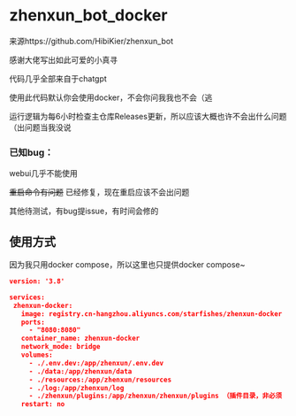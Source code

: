 # zhenxun_bot_docker 
来源https://github.com/HibiKier/zhenxun_bot

感谢大佬写出如此可爱的小真寻

代码几乎全部来自于chatgpt

使用此代码默认你会使用docker，不会你问我我也不会（逃

运行逻辑为每6小时检查主仓库Releases更新，所以应该大概也许不会出什么问题（出问题当我没说

### 已知bug：

webui几乎不能使用

~~重启命令有问题~~ 已经修复，现在重启应该不会出问题

其他待测试，有bug提issue，有时间会修的

## 使用方式
因为我只用docker compose，所以这里也只提供docker compose~
 ```json
version: '3.8'

services:
  zhenxun-docker:
    image: registry.cn-hangzhou.aliyuncs.com/starfishes/zhenxun-docker
    ports:
      - "8080:8080"
    container_name: zhenxun-docker
    network_mode: bridge
    volumes:
      - ./.env.dev:/app/zhenxun/.env.dev
      - ./data:/app/zhenxun/data
      - ./resources:/app/zhenxun/resources 
      - ./log:/app/zhenxun/log
      - ./zhenxun/plugins:/app/zhenxun/zhenxun/plugins （插件目录，非必须
    restart: no
```